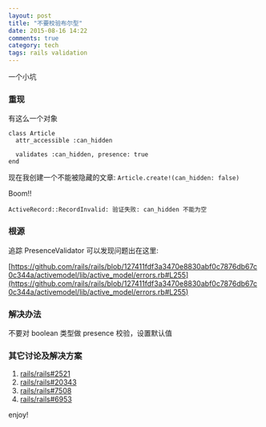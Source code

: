 ```yaml
---
layout: post
title: "不要校验布尔型"
date: 2015-08-16 14:22
comments: true
category: tech
tags: rails validation
---
```


一个小坑

<!--more-->

### 重现

有这么一个对象

    class Article
      attr_accessible :can_hidden

      validates :can_hidden, presence: true
    end

现在我创建一个不能被隐藏的文章: `Article.create!(can_hidden: false)`

Boom!!

    ActiveRecord::RecordInvalid: 验证失败: can_hidden 不能为空

### 根源

追踪 PresenceValidator 可以发现问题出在这里:

[https://github.com/rails/rails/blob/127411fdf3a3470e8830abf0c7876db67c0c344a/activemodel/lib/active_model/errors.rb#L255](https://github.com/rails/rails/blob/127411fdf3a3470e8830abf0c7876db67c0c344a/activemodel/lib/active_model/errors.rb#L255)

### 解决办法

不要对 boolean 类型做 presence 校验，设置默认值

### 其它讨论及解决方案

1. [rails/rails#2521](https://github.com/rails/rails/pull/2521)
2. [rails/rails#20343](https://github.com/rails/rails/issues/20343)
3. [rails/rails#7508](https://github.com/rails/rails/issues/7508)
4. [rails/rails#6953](https://github.com/rails/rails/issues/6953)


enjoy!
